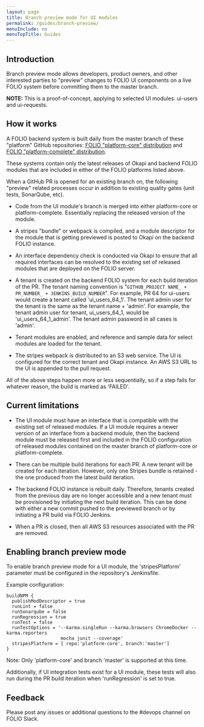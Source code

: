 ```yaml
---
layout: page
title: Branch preview mode for UI modules
permalink: /guides/branch-preview/
menuInclude: no
menuTopTitle: Guides
---
```


## Introduction

Branch preview mode allows developers, product owners, and other interested parties to "preview"
changes to FOLIO UI components on a live FOLIO system before committing them to the master
branch.

**NOTE:** This is a proof-of-concept, applying to selected UI modules: ui-users and ui-requests.

## How it works

A FOLIO backend system is built daily from the master branch of these "platform"
GitHub repositories:
[FOLIO "platform-core" distribution](https://github.com/folio-org/platform-core) and
[FOLIO "platform-complete" distribution](https://github.com/folio-org/platform-complete).

These systems contain only the latest releases of Okapi and backend FOLIO modules that are
included in either of the FOLIO platforms listed above.

When a GitHub PR is opened for an existing branch on,  the following "preview" related
processes occur in addition to existing quality gates (unit tests, SonarQube, etc).

* Code from the UI module's branch is merged into either platform-core or platform-complete.
Essentially replacing the released version of the module.

* A stripes "bundle" or webpack is compiled, and a module descriptor for the module that
is getting previewed is posted to Okapi on the backend FOLIO instance.

* An interface dependency check is conducted via Okapi to ensure that all required interfaces
can be resolved to the existing set of released modules that are deployed on the FOLIO server.

* A tenant is created on the backend FOLIO system for each build iteration of the PR. The tenant
naming convention is "`GITHUB_PROJECT NAME_ + PR_NUMBER_ + JENKINS_BUILD_NUMBER`".
For example, PR 64 for ui-users would create a tenant called 'ui_users_64_1'.  The tenant
admin user for the tenant is the same as the tenant name + 'admin'.  For example, the tenant
admin user for tenant, ui_users_64_1, would be 'ui_users_64_1_admin'.  The tenant admin password
in all cases is 'admin'.

* Tenant modules are enabled, and reference and sample data for select modules are loaded
for the tenant.

* The stripes webpack is distributed to an S3 web service.
The UI is configured for the correct tenant and Okapi instance.
An AWS S3 URL to the UI is appended to the pull request.

All of the above steps happen more or less sequentially, so if a step fails for whatever reason, the
build is marked as 'FAILED'.

## Current limitations

* The UI module must have an interface that is compatible with the existing set of released
modules. If a UI module requires a newer version of an interface from a backend
module, then the backend module must be released first and included in the FOLIO configuration of
released modules contained on the master branch of platform-core or platform-complete.

* There can be multiple build iterations for each PR.  A new tenant will be created for each
iteration. However, only one Stripes bundle is retained - the one produced from the
latest build iteration.

* The backend FOLIO instance is rebuilt daily.  Therefore, tenants created from the previous
day are no longer accessible and a new tenant must be provisioned by initiating the next
build iteration.  This can be done with either a new commit pushed to the previewed branch or
by initiating a PR build via FOLIO Jenkins.

* When a PR is closed, then all AWS S3 resources associated with the PR are removed.

## Enabling branch preview mode

To enable branch preview mode for a UI module,  the 'stripesPlatform' parameter must
be configured in the repository's Jenkinsfile.

Example configuration:

    buildNPM {
      publishModDescriptor = true
      runLint = false
      runSonarqube = false
      runRegression = true
      runTest = false
      runTestOptions = '--karma.singleRun --karma.browsers ChromeDocker --karma.reporters
                        mocha junit --coverage'
      stripesPlatform = [ repo:'platform-core', branch:'master']
    }

Note: Only 'platform-core' and branch 'master'  is supported at this time.

Additionally, if UI integration tests exist for a UI module,  these tests will also
run during the PR build iteration when 'runRegression' is set to true.

## Feedback

Please post any issues or additional questions to the #devops channel on FOLIO Slack.

